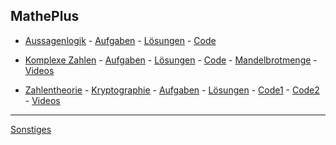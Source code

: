 ## MathePlus

- [Aussagenlogik](https://nbviewer.jupyter.org/github/ktheu/MathePlus/blob/gh-pages/aussagenlogik/aussagenlogik.ipynb) -
[Aufgaben](./aussagenlogik/aussagenlogik.pdf) - [Lösungen](./aussagenlogik/loesungen.md) -
[Code](https://colab.research.google.com/drive/1RvnruIPMiyX7PJymK9xzJFNjs8scC-3O?usp=sharing)

- [Komplexe Zahlen](./komplexeZahlen/komplexeZahlen_Inhalte.pdf) - [Aufgaben](./komplexeZahlen/komplexeZahlen.pdf) - [Lösungen](./komplexeZahlen/loesungen.md) -
[Code](https://colab.research.google.com/drive/17om5BwQLL0VnMtpIVHfF6Z_9e8w2t3TK?usp=sharing) -
[Mandelbrotmenge](https://nbviewer.jupyter.org/github/ktheu/KursNotebooks/blob/master/215_mandelbrot.ipynb) -
[Videos](https://www.youtube.com/playlist?list=PLWeMgMhRDsIHukQQKS-oggeOCC2WF_gFT)

<!-- - [Klausur](./komplexeZahlen/klausur.pdf) - [Lösung](./komplexeZahlen/klausur_loesungen.pdf) -->

- [Zahlentheorie](./zahlentheorie/Zahlentheorie.pdf) - [Kryptographie](./zahlentheorie/Kryptographie.pdf) -
[Aufgaben](./zahlentheorie/aufgaben/kryptographie.pdf) - [Lösungen](./zahlentheorie/loesungen/loesungen.md) - 
 [Code1](https://colab.research.google.com/drive/1zZ7Nk96PlwYYWXzgvDcDHenX_hWuzB6Q?usp=sharing) - 
 [Code2](https://colab.research.google.com/drive/13QVe8fbby5Z1WY4EG3muzcfG0kn_Oi2q?usp=sharing) - [Videos](https://youtube.com/playlist?list=PLWeMgMhRDsIFh6Nx-aNg6X-Ug5W3bzGr7)


----

[Sonstiges](sonstiges.md)



<!-- --- -->

 <!-- - [Socrative (Stiftsroom)](https://b.socrative.com/login/student/) -->

